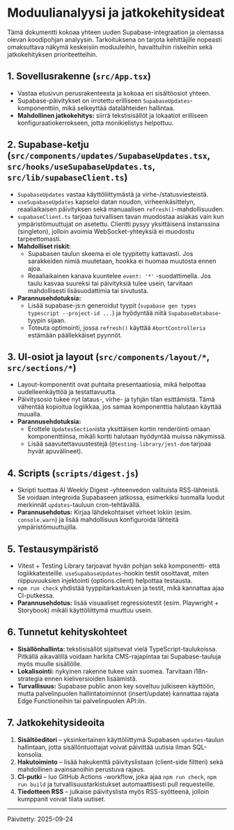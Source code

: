 # Moduulianalyysi ja jatkokehitysideat

Tämä dokumentti kokoaa yhteen uuden Supabase-integraation ja olemassa olevan koodipohjan analyysin. Tarkoituksena on tarjota kehittäjille nopeasti omaksuttava näkymä keskeisiin moduuleihin, havaittuihin riskeihin sekä jatkokehityksen prioriteetteihin.

## 1. Sovellusrakenne (`src/App.tsx`)

- Vastaa etusivun perusrakenteesta ja kokoaa eri sisältöosiot yhteen.
- Supabase-päivitykset on irrotettu erilliseen `SupabaseUpdates`-komponenttiin, mikä selkeyttää datalähteiden hallintaa.
- **Mahdollinen jatkokehitys:** siirrä tekstisisällöt ja lokaatiot erilliseen konfiguraatiokerrokseen, jotta monikielistys helpottuu.

## 2. Supabase-ketju (`src/components/updates/SupabaseUpdates.tsx`, `src/hooks/useSupabaseUpdates.ts`, `src/lib/supabaseClient.ts`)

- `SupabaseUpdates` vastaa käyttöliittymästä ja virhe-/statusviesteistä.
- `useSupabaseUpdates` kapseloi datan noudon, virheenkäsittelyn, reaaliaikaisen päivityksen sekä manuaalisen `refresh()`-mahdollisuuden.
- `supabaseClient.ts` tarjoaa turvallisen tavan muodostaa asiakas vain kun ympäristömuuttujat on asetettu. Clientti pysyy yksittäisenä instanssina (singleton), jolloin avoimia WebSocket-yhteyksiä ei muodostu tarpeettomasti.
- **Mahdolliset riskit:**
  - Supabasen taulun skeema ei ole tyypitetty kattavasti. Jos sarakkeiden nimiä muutetaan, hookka ei huomaa muutosta ennen ajoa.
  - Reaaliaikainen kanava kuuntelee `event: '*'` -suodattimella. Jos taulu kasvaa suureksi tai päivityksiä tulee usein, tarvitaan mahdollisesti lisäsuodattimia tai sivutusta.
- **Parannusehdotuksia:**
  - Lisää supabase-js:n generoidut tyypit (`supabase gen types typescript --project-id ...`) ja hyödyntää niitä `SupabaseDatabase`-tyypin sijaan.
  - Toteuta optimointi, jossa `refresh()` käyttää `AbortControlleria` estämään päällekkäiset pyynnöt.

## 3. UI-osiot ja layout (`src/components/layout/*`, `src/sections/*`)

- Layout-komponentit ovat puhtaita presentaatiosia, mikä helpottaa uudelleenkäyttöä ja testattavuutta.
- Päivitysosio tukee nyt lataus-, virhe- ja tyhjän tilan esittämistä. Tämä vähentää kopioitua logiikkaa, jos samaa komponenttia halutaan käyttää muualla.
- **Parannusehdotuksia:**
  - Erottele `UpdatesSection`ista yksittäisen kortin renderöinti omaan komponenttiinsa, mikäli kortti halutaan hyödyntää muissa näkymissä.
  - Lisää saavutettavuustestejä (`@testing-library/jest-dom` tarjoaa hyvät apuvälineet).

## 4. Scripts (`scripts/digest.js`)

- Skripti tuottaa AI Weekly Digest -yhteenvedon valituista RSS-lähteistä. Se voidaan integroida Supabaseen jatkossa, esimerkiksi tuomalla luodut merkinnät `updates`-tauluun cron-tehtävällä.
- **Parannusehdotus:** Kirjaa lähdekohtaiset virheet lokiin (esim. `console.warn`) ja lisää mahdollisuus konfiguroida lähteitä ympäristömuuttujilla.

## 5. Testausympäristö

- Vitest + Testing Library tarjoavat hyvän pohjan sekä komponentti- että logiikkatesteille. `useSupabaseUpdates`-hookin testit osoittavat, miten riippuvuuksien injektointi (options.client) helpottaa testausta.
- `npm run check` yhdistää tyyppitarkastuksen ja testit, mikä kannattaa ajaa CI-putkessa.
- **Parannusehdotus:** lisää visuaaliset regressiotestit (esim. Playwright + Storybook) mikäli käyttöliittymä muuttuu usein.

## 6. Tunnetut kehityskohteet

- **Sisällönhallinta:** tekstisisällöt sijaitsevat vielä TypeScript-taulukoissa. Pitkällä aikavälillä voidaan harkita CMS-rajapintaa tai Supabase-tauluja myös muulle sisällölle.
- **Lokalisointi:** nykyinen rakenne tukee vain suomea. Tarvitaan i18n-strategia ennen kieliversioiden lisäämistä.
- **Turvallisuus:** Supabase public anon key soveltuu julkiseen käyttöön, mutta palvelinpuolen hallintatoiminnot (insert/update) kannattaa rajata Edge Functioneihin tai palvelinpuolen API:iin.

## 7. Jatkokehitysideoita

1. **Sisältöeditori** – yksinkertainen käyttöliittymä Supabasen `updates`-taulun hallintaan, jotta sisällöntuottajat voivat päivittää uutisia ilman SQL-konsolia.
2. **Hakutoiminto** – lisää hakukenttä päivityslistaan (client-side filtteri) sekä mahdollinen avainsanoihin perustuva rajaus.
3. **CI-putki** – luo GitHub Actions -workflow, joka ajaa `npm run check`, `npm run build` ja turvallisuustarkistukset automaattisesti pull requesteille.
4. **Tiedotteen RSS** – julkaise päivityslista myös RSS-syötteenä, jolloin kumppanit voivat tilata uutiset.

---

Päivitetty: 2025-09-24
